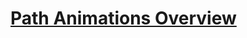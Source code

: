 # [Path Animations Overview](https://docs.microsoft.com/en-us/dotnet/framework/wpf/graphics-multimedia/path-animations-overview)

